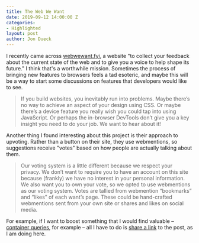 ```yaml
---
title: The Web We Want
date: 2019-09-12 14:00:00 Z
categories:
- Highlighted
layout: post
author: Jon Dueck
---
```


I recently came across [webwewant.fyi](https://webwewant.fyi), a website "to collect your feedback about the current state of the web and to give you a voice to help shape its future." I think that's a worthwhile mission. Sometimes the process of bringing new features to browsers feels a tad esoteric, and maybe this will be a way to start some discussions on features that developers would like to see.

> If you build websites, you inevitably run into problems. Maybe there’s no way to achieve an aspect of your design using CSS. Or maybe there’s a device feature you really wish you could tap into using JavaScript. Or perhaps the in-browser DevTools don’t give you a key insight you need to do your job. We want to hear about it!

Another thing I found interesting about this project is their approach to upvoting. Rather than a button on their site, they use webmentions, so suggestions receive "votes" based on how people are actually talking about them.

> Our voting system is a little different because we respect your privacy. We don’t want to require you to have an account on this site because (frankly) we have no interest in your personal information. We also want you to own your vote, so we opted to use webmentions as our voting system. Votes are tallied from webmention “bookmarks” and “likes” of each want’s page. These could be hand-crafted webmentions sent from your own site or shares and likes on social media.

For example, if I want to boost something that I would find valuable – [container queries](https://webwewant.fyi/wants/22/), for example – all I have to do is [share a link]((https://webwewant.fyi/wants/22/)) to the post, as I am doing here.
